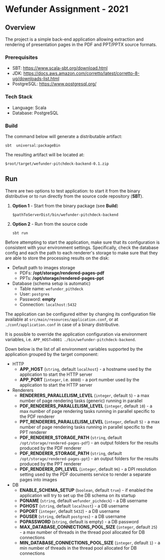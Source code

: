 # Wefunder Assignment - 2021

## Overview
The project is a simple back-end application allowing extraction and rendering of presentation pages in the PDF and 
PPT/PPTX source formats.

### Prerequisites

* SBT: https://www.scala-sbt.org/download.html
* JDK: https://docs.aws.amazon.com/corretto/latest/corretto-8-ug/downloads-list.html
* PostgreSQL: https://www.postgresql.org/

### Tech Stack

* Language: Scala
* Database: PostgreSQL

### Build

The command below will generate a distributable artifact:

```
sbt  universal:packageBin
```

The resulting artifact will be located at:
```
$root/target/wefunder-pitchdeck-backend-0.1.zip
```

## Run

There are two options to test application: to start it from the binary distributive or to run directly from the source code repository (**SBT**).

1. **Option 1** - Start from the binary package (see **Build**)

    ```
    $pathToServerDist/bin/wefunder-pitchdeck-backend
    ```

2. **Option 2** - Run from the source code
    ```
    sbt run
    ```

Before attempting to start the application, make sure that its configuration is consistent with your environment settings. Specifically, check the database config and 
each the path to each renderer's storage to make sure that they are able to store the processing results on the disk:
* Default path to images storage
  * PDFs: **/opt/storage/rendered-pages-pdf**
  * PPTs: **/opt/storage/rendered-pages-ppt**
* Database (schema setup is automatic)
  * Table name: `wefunder_pithdeck` 
  * User: `postgres`
  * Password: **empty**
  * Connection: `localhost:5432`

The application can be configured either by changing its configuration file available at `src/main/resources/application.conf`,
or at `./conf/application.conf` in case of a binary distributive.

It is possible to override the application configuration via environment variables, i.e. `APP_HOST=8081 ./bin/wefunder-pitchdeck-backend`. 

Down below is the list of all environment variables supported by the application grouped by the target component: 
* HTTP
  * **APP_HOST** (`string`, default `localhost`) - a hostname used by the application to start the HTTP server
  * **APP_PORT** (`integer`, i.e. `8080`) - a port number used by the application to start the HTTP server
* Renderers
  * **RENDERERS_PARALLELISM_LEVEL** (`integer`, default `5`) - a max number of page rendering tasks (generic) running in parallel 
  * **PDF_RENDERERS_PARALLELISM_LEVEL** (`integer`, default `10`) - a max number of page rendering tasks running in parallel specific to the PDF renderer  
  * **PPT_RENDERERS_PARALLELISM_LEVEL** (`integer`, default `5`) - a max number of page rendering tasks running in parallel specific to the PPT renderer
  * **PDF_RENDERER_STORAGE_PATH** (`string`, default `/opt/storage/rendered-pages-pdf`) - an output folders for the results produced by the PDF renderer
  * **PDF_RENDERER_STORAGE_PATH** (`string`, default `/opt/storage/rendered-pages-ppt`) - an output folders for the results produced by the PPT renderer
  * **PDF_RENDERER_DPI_LEVEL** (`integer`, default `96`) - a DPI resolution setting used by the PDF documents service to render a separate pages into images 
* DB
  * **ENABLE_SCHEMA_SETUP** (`boolean`, default `true`) - if enabled the application will try to set up the DB schema on its startup
  * **PGNAME** (`string`, default `wefunder_pichdeck`) - a DB username
  * **PGHOST** (`string`, default `localhost`) - a DB username
  * **PGPORT** (`integer`, default `5432`) - a DB username
  * **PGUSER** (`string`, default `postgres`) - a DB username
  * **PGPASSWORD** (`string`, default is empty) - a DB password
  * **MAX_DATABASE_CONNECTIONS_POOL_SIZE** (`integer`, default `25`) - a max number of threads in the thread pool allocated for DB connections
  * **MIN_DATABASE_CONNECTIONS_POOL_SIZE** (`integer`, default `1`) - a min number of threads in the thread pool allocated for DB connections    
